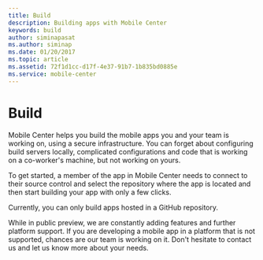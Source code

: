 ```yaml
---
title: Build
description: Building apps with Mobile Center
keywords: build
author: siminapasat
ms.author: siminap
ms.date: 01/20/2017
ms.topic: article
ms.assetid: 72f1d1cc-d17f-4e37-91b7-1b835bd0885e
ms.service: mobile-center
---
```


# Build

Mobile Center helps you build the mobile apps you and your team is working on, using a secure infrastructure. You can forget about configuring build servers locally, complicated configurations and code that is working on a co-worker's machine, but not working on yours.

To get started, a member of the app in Mobile Center needs to connect to their source control and select the repository where the app is located and then start building your app with only a few clicks.

Currently, you can only build apps hosted in a GitHub repository.

While in public preview, we are constantly adding features and further platform support. If you are developing a mobile app in a platform that is not supported, chances are our team is working on it. Don't hesitate to contact us and let us know more about your needs.
